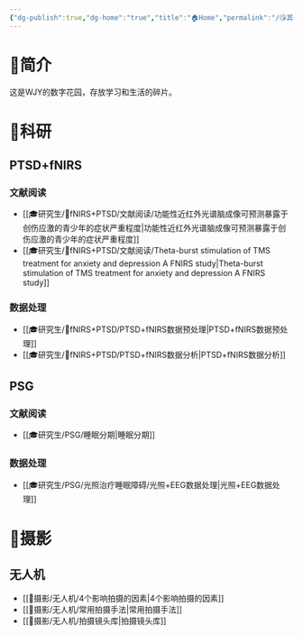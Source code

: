 ```yaml
---
{"dg-publish":true,"dg-home":"true","title":"🏠Home","permalink":"/😘其他/DigitalGarden/🏠Home/","tags":["gardenEntry"],"dgPassFrontmatter":true}
---
```


# 🤩简介
这是WJY的数字花园，存放学习和生活的碎片。
# 🔬科研
## PTSD+fNIRS
### 文献阅读
+ [[🎓研究生/🌙fNIRS+PTSD/文献阅读/功能性近红外光谱脑成像可预测暴露于创伤应激的青少年的症状严重程度\|功能性近红外光谱脑成像可预测暴露于创伤应激的青少年的症状严重程度]]
+ [[🎓研究生/🌙fNIRS+PTSD/文献阅读/Theta-burst stimulation of TMS treatment for anxiety and depression A FNIRS study\|Theta-burst stimulation of TMS treatment for anxiety and depression A FNIRS study]]
### 数据处理
+ [[🎓研究生/🌙fNIRS+PTSD/PTSD+fNIRS数据预处理\|PTSD+fNIRS数据预处理]]
+ [[🎓研究生/🌙fNIRS+PTSD/PTSD+fNIRS数据分析\|PTSD+fNIRS数据分析]]
## PSG
### 文献阅读
+ [[🎓研究生/PSG/睡眠分期\|睡眠分期]]
### 数据处理
+ [[🎓研究生/PSG/光照治疗睡眠障碍/光照+EEG数据处理\|光照+EEG数据处理]]
# 📸摄影
## 无人机
+ [[📸摄影/无人机/4个影响拍摄的因素\|4个影响拍摄的因素]]
+ [[📸摄影/无人机/常用拍摄手法\|常用拍摄手法]]
+ [[📸摄影/无人机/拍摄镜头库\|拍摄镜头库]]